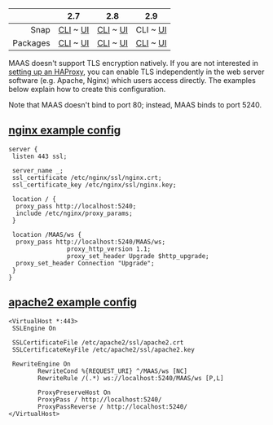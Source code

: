 <!-- deb-2-7-cli
||2.7|2.8|2.9|
|-----:|:-----:|:-----:|:-----:|
|Snap|[CLI](/t/configuring-tls-encryption/2538) ~ [UI](/t/configuring-tls-encryption/2539)|[CLI](/t/configuring-tls-encryption/2540) ~ [UI](/t/configuring-tls-encryption/2541)|[CLI](/t/configuring-tls-encryption/2542) ~ [UI](/t/configuring-tls-encryption/2543)|
|Packages|CLI ~ [UI](/t/configuring-tls-encryption/2545)|[CLI](/t/configuring-tls-encryption/2546) ~ [UI](/t/configuring-tls-encryption/2547)|[CLI](/t/configuring-tls-encryption/2548) ~ [UI](/t/configuring-tls-encryption/2549)|
 deb-2-7-cli -->

<!-- deb-2-7-ui
||2.7|2.8|2.9|
|-----:|:-----:|:-----:|:-----:|
|Snap|[CLI](/t/configuring-tls-encryption/2538) ~ [UI](/t/configuring-tls-encryption/2539)|[CLI](/t/configuring-tls-encryption/2540) ~ [UI](/t/configuring-tls-encryption/2541)|[CLI](/t/configuring-tls-encryption/2542) ~ [UI](/t/configuring-tls-encryption/2543)|
|Packages|[CLI](/t/configuring-tls-encryption/2544) ~ UI|[CLI](/t/configuring-tls-encryption/2546) ~ [UI](/t/configuring-tls-encryption/2547)|[CLI](/t/configuring-tls-encryption/2548) ~ [UI](/t/configuring-tls-encryption/2549)|
 deb-2-7-ui -->

<!-- deb-2-8-cli
||2.7|2.8|2.9|
|-----:|:-----:|:-----:|:-----:|
|Snap|[CLI](/t/configuring-tls-encryption/2538) ~ [UI](/t/configuring-tls-encryption/2539)|[CLI](/t/configuring-tls-encryption/2540) ~ [UI](/t/configuring-tls-encryption/2541)|[CLI](/t/configuring-tls-encryption/2542) ~ [UI](/t/configuring-tls-encryption/2543)|
|Packages|[CLI](/t/configuring-tls-encryption/2544) ~ [UI](/t/configuring-tls-encryption/2545)|CLI ~ [UI](/t/configuring-tls-encryption/2547)|[CLI](/t/configuring-tls-encryption/2548) ~ [UI](/t/configuring-tls-encryption/2549)|
 deb-2-8-cli -->

<!-- deb-2-8-ui
||2.7|2.8|2.9|
|-----:|:-----:|:-----:|:-----:|
|Snap|[CLI](/t/configuring-tls-encryption/2538) ~ [UI](/t/configuring-tls-encryption/2539)|[CLI](/t/configuring-tls-encryption/2540) ~ [UI](/t/configuring-tls-encryption/2541)|[CLI](/t/configuring-tls-encryption/2542) ~ [UI](/t/configuring-tls-encryption/2543)|
|Packages|[CLI](/t/configuring-tls-encryption/2544) ~ [UI](/t/configuring-tls-encryption/2545)|[CLI](/t/configuring-tls-encryption/2546) ~ UI|[CLI](/t/configuring-tls-encryption/2548) ~ [UI](/t/configuring-tls-encryption/2549)|
 deb-2-8-ui -->

<!-- deb-2-9-cli
||2.7|2.8|2.9|
|-----:|:-----:|:-----:|:-----:|
|Snap|[CLI](/t/configuring-tls-encryption/2538) ~ [UI](/t/configuring-tls-encryption/2539)|[CLI](/t/configuring-tls-encryption/2540) ~ [UI](/t/configuring-tls-encryption/2541)|[CLI](/t/configuring-tls-encryption/2542) ~ [UI](/t/configuring-tls-encryption/2543)|
|Packages|[CLI](/t/configuring-tls-encryption/2544) ~ [UI](/t/configuring-tls-encryption/2545)|[CLI](/t/configuring-tls-encryption/2546) ~ [UI](/t/configuring-tls-encryption/2547)|CLI ~ [UI](/t/configuring-tls-encryption/2549)|
 deb-2-9-cli -->

<!-- deb-2-9-ui
||2.7|2.8|2.9|
|-----:|:-----:|:-----:|:-----:|
|Snap|[CLI](/t/configuring-tls-encryption/2538) ~ [UI](/t/configuring-tls-encryption/2539)|[CLI](/t/configuring-tls-encryption/2540) ~ [UI](/t/configuring-tls-encryption/2541)|[CLI](/t/configuring-tls-encryption/2542) ~ [UI](/t/configuring-tls-encryption/2543)|
|Packages|[CLI](/t/configuring-tls-encryption/2544) ~ [UI](/t/configuring-tls-encryption/2545)|[CLI](/t/configuring-tls-encryption/2546) ~ [UI](/t/configuring-tls-encryption/2547)|[CLI](/t/configuring-tls-encryption/2548) ~ UI|
 deb-2-9-ui -->

<!-- snap-2-7-cli
||2.7|2.8|2.9|
|-----:|:-----:|:-----:|:-----:|
|Snap|CLI ~ [UI](/t/configuring-tls-encryption/2539)|[CLI](/t/configuring-tls-encryption/2540) ~ [UI](/t/configuring-tls-encryption/2541)|[CLI](/t/configuring-tls-encryption/2542) ~ [UI](/t/configuring-tls-encryption/2543)|
|Packages|[CLI](/t/configuring-tls-encryption/2544) ~ [UI](/t/configuring-tls-encryption/2545)|[CLI](/t/configuring-tls-encryption/2546) ~ [UI](/t/configuring-tls-encryption/2547)|[CLI](/t/configuring-tls-encryption/2548) ~ [UI](/t/configuring-tls-encryption/2549)|
 snap-2-7-cli -->

<!-- snap-2-7-ui
||2.7|2.8|2.9|
|-----:|:-----:|:-----:|:-----:|
|Snap|[CLI](/t/configuring-tls-encryption/2538) ~ UI|[CLI](/t/configuring-tls-encryption/2540) ~ [UI](/t/configuring-tls-encryption/2541)|[CLI](/t/configuring-tls-encryption/2542) ~ [UI](/t/configuring-tls-encryption/2543)|
|Packages|[CLI](/t/configuring-tls-encryption/2544) ~ [UI](/t/configuring-tls-encryption/2545)|[CLI](/t/configuring-tls-encryption/2546) ~ [UI](/t/configuring-tls-encryption/2547)|[CLI](/t/configuring-tls-encryption/2548) ~ [UI](/t/configuring-tls-encryption/2549)|
 snap-2-7-ui -->

<!-- snap-2-8-cli
||2.7|2.8|2.9|
|-----:|:-----:|:-----:|:-----:|
|Snap|[CLI](/t/configuring-tls-encryption/2538) ~ [UI](/t/configuring-tls-encryption/2539)|CLI ~ [UI](/t/configuring-tls-encryption/2541)|[CLI](/t/configuring-tls-encryption/2542) ~ [UI](/t/configuring-tls-encryption/2543)|
|Packages|[CLI](/t/configuring-tls-encryption/2544) ~ [UI](/t/configuring-tls-encryption/2545)|[CLI](/t/configuring-tls-encryption/2546) ~ [UI](/t/configuring-tls-encryption/2547)|[CLI](/t/configuring-tls-encryption/2548) ~ [UI](/t/configuring-tls-encryption/2549)|
 snap-2-8-cli -->

<!-- snap-2-8-ui
||2.7|2.8|2.9|
|-----:|:-----:|:-----:|:-----:|
|Snap|[CLI](/t/configuring-tls-encryption/2538) ~ [UI](/t/configuring-tls-encryption/2539)|[CLI](/t/configuring-tls-encryption/2540) ~ UI|[CLI](/t/configuring-tls-encryption/2542) ~ [UI](/t/configuring-tls-encryption/2543)|
|Packages|[CLI](/t/configuring-tls-encryption/2544) ~ [UI](/t/configuring-tls-encryption/2545)|[CLI](/t/configuring-tls-encryption/2546) ~ [UI](/t/configuring-tls-encryption/2547)|[CLI](/t/configuring-tls-encryption/2548) ~ [UI](/t/configuring-tls-encryption/2549)|
 snap-2-8-ui -->

||2.7|2.8|2.9|
|-----:|:-----:|:-----:|:-----:|
|Snap|[CLI](/t/configuring-tls-encryption/2538) ~ [UI](/t/configuring-tls-encryption/2539)|[CLI](/t/configuring-tls-encryption/2540) ~ [UI](/t/configuring-tls-encryption/2541)|CLI ~ [UI](/t/configuring-tls-encryption/2543)|
|Packages|[CLI](/t/configuring-tls-encryption/2544) ~ [UI](/t/configuring-tls-encryption/2545)|[CLI](/t/configuring-tls-encryption/2546) ~ [UI](/t/configuring-tls-encryption/2547)|[CLI](/t/configuring-tls-encryption/2548) ~ [UI](/t/configuring-tls-encryption/2549)|

<!-- snap-2-9-ui
||2.7|2.8|2.9|
|-----:|:-----:|:-----:|:-----:|
|Snap|[CLI](/t/configuring-tls-encryption/2538) ~ [UI](/t/configuring-tls-encryption/2539)|[CLI](/t/configuring-tls-encryption/2540) ~ [UI](/t/configuring-tls-encryption/2541)|[CLI](/t/configuring-tls-encryption/2542) ~ UI|
|Packages|[CLI](/t/configuring-tls-encryption/2544) ~ [UI](/t/configuring-tls-encryption/2545)|[CLI](/t/configuring-tls-encryption/2546) ~ [UI](/t/configuring-tls-encryption/2547)|[CLI](/t/configuring-tls-encryption/2548) ~ [UI](/t/configuring-tls-encryption/2549)|
 snap-2-9-ui -->

<!-- deb-2-7-cli
MAAS doesn't support TLS encryption natively.  If you are not interested in [setting up an HAProxy](/t/high-availability/2688#heading--load-balancing-with-haproxy-optional), you can enable TLS independently in the web server software (e.g. Apache, Nginx) which users access directly.  The examples below explain how to create this configuration.
 deb-2-7-cli -->

<!-- deb-2-7-ui
MAAS doesn't support TLS encryption natively.  If you are not interested in [setting up an HAProxy](/t/high-availability/2689#heading--load-balancing-with-haproxy-optional), you can enable TLS independently in the web server software (e.g. Apache, Nginx) which users access directly.  The examples below explain how to create this configuration.
 deb-2-7-ui -->

<!-- deb-2-8-cli
MAAS doesn't support TLS encryption natively.  If you are not interested in [setting up an HAProxy](/t/high-availability/2690#heading--load-balancing-with-haproxy-optional), you can enable TLS independently in the web server software (e.g. Apache, Nginx) which users access directly.  The examples below explain how to create this configuration.
 deb-2-8-cli -->

<!-- deb-2-8-ui
MAAS doesn't support TLS encryption natively.  If you are not interested in [setting up an HAProxy](/t/high-availability/2691#heading--load-balancing-with-haproxy-optional), you can enable TLS independently in the web server software (e.g. Apache, Nginx) which users access directly.  The examples below explain how to create this configuration.
 deb-2-8-ui -->

<!-- deb-2-9-cli
MAAS doesn't support TLS encryption natively.  If you are not interested in [setting up an HAProxy](/t/high-availability/2692#heading--load-balancing-with-haproxy-optional), you can enable TLS independently in the web server software (e.g. Apache, Nginx) which users access directly.  The examples below explain how to create this configuration.
 deb-2-9-cli -->

<!-- deb-2-9-ui
MAAS doesn't support TLS encryption natively.  If you are not interested in [setting up an HAProxy](/t/high-availability/2693#heading--load-balancing-with-haproxy-optional), you can enable TLS independently in the web server software (e.g. Apache, Nginx) which users access directly.  The examples below explain how to create this configuration.
 deb-2-9-ui -->

<!-- snap-2-7-cli
MAAS doesn't support TLS encryption natively.  If you are not interested in [setting up an HAProxy](/t/high-availability/2682#heading--load-balancing-with-haproxy-optional), you can enable TLS independently in the web server software (e.g. Apache, Nginx) which users access directly.  The examples below explain how to create this configuration.
 snap-2-7-cli -->

<!-- snap-2-7-ui
MAAS doesn't support TLS encryption natively.  If you are not interested in [setting up an HAProxy](/t/high-availability/2683#heading--load-balancing-with-haproxy-optional), you can enable TLS independently in the web server software (e.g. Apache, Nginx) which users access directly.  The examples below explain how to create this configuration.
 snap-2-7-ui -->

<!-- snap-2-8-cli
MAAS doesn't support TLS encryption natively.  If you are not interested in [setting up an HAProxy](/t/high-availability/2684#heading--load-balancing-with-haproxy-optional), you can enable TLS independently in the web server software (e.g. Apache, Nginx) which users access directly.  The examples below explain how to create this configuration.
 snap-2-8-cli -->

<!-- snap-2-8-ui
MAAS doesn't support TLS encryption natively.  If you are not interested in [setting up an HAProxy](/t/high-availability/2685#heading--load-balancing-with-haproxy-optional), you can enable TLS independently in the web server software (e.g. Apache, Nginx) which users access directly.  The examples below explain how to create this configuration.
 snap-2-8-ui -->

MAAS doesn't support TLS encryption natively.  If you are not interested in [setting up an HAProxy](/t/high-availability/2686#heading--load-balancing-with-haproxy-optional), you can enable TLS independently in the web server software (e.g. Apache, Nginx) which users access directly.  The examples below explain how to create this configuration.

<!-- snap-2-9-ui
MAAS doesn't support TLS encryption natively.  If you are not interested in [setting up an HAProxy](/t/high-availability/2687#heading--load-balancing-with-haproxy-optional), you can enable TLS independently in the web server software (e.g. Apache, Nginx) which users access directly.  The examples below explain how to create this configuration.
 snap-2-9-ui -->

Note that MAAS doesn't bind to port 80; instead, MAAS binds to port 5240.

<a href="#heading--nginx"><h2 id="heading--nginx">nginx example config</h2></a>

    server {
     listen 443 ssl;

     server_name _;
     ssl_certificate /etc/nginx/ssl/nginx.crt;
     ssl_certificate_key /etc/nginx/ssl/nginx.key;

     location / {
      proxy_pass http://localhost:5240;
      include /etc/nginx/proxy_params;
     }

     location /MAAS/ws {
      proxy_pass http://localhost:5240/MAAS/ws;
                    proxy_http_version 1.1;
                    proxy_set_header Upgrade $http_upgrade;
      proxy_set_header Connection "Upgrade";
     }
    }

<a href="#heading--apache2"><h2 id="heading--apache2">apache2 example config</h2></a>

    <VirtualHost *:443>
     SSLEngine On

     SSLCertificateFile /etc/apache2/ssl/apache2.crt
     SSLCertificateKeyFile /etc/apache2/ssl/apache2.key

     RewriteEngine On
            RewriteCond %{REQUEST_URI} ^/MAAS/ws [NC]
            RewriteRule /(.*) ws://localhost:5240/MAAS/ws [P,L]

            ProxyPreserveHost On
            ProxyPass / http://localhost:5240/
            ProxyPassReverse / http://localhost:5240/
    </VirtualHost>